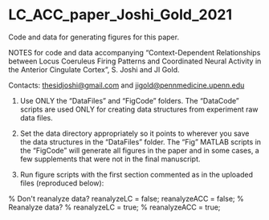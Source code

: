 # LC_ACC_paper_Joshi_Gold_2021
Code and data for generating figures for this paper.

NOTES for code and data accompanying “Context-Dependent Relationships between Locus Coeruleus Firing Patterns and Coordinated Neural Activity in the Anterior Cingulate Cortex”, S. Joshi and JI Gold.

Contacts: thesidjoshi@gmail.com and jigold@pennmedicine.upenn.edu

1. Use ONLY the “DataFiles” and “FigCode” folders. The “DataCode” scripts are used ONLY for creating data structures from experiment raw data files.

2. Set the data directory appropriately so it points to wherever you save the data structures in the “DataFiles” folder. The “Fig” MATLAB scripts in the “FigCode” will generate all figures in the paper and in some cases, a few supplements that were not in the final manuscript.

3. Run figure scripts with the first section commented as in the uploaded files (reproduced below):

% Don't reanalyze data?
reanalyzeLC = false;
reanalyzeACC = false;
% Reanalyze data?
% reanalyzeLC = true;
% reanalyzeACC = true;
